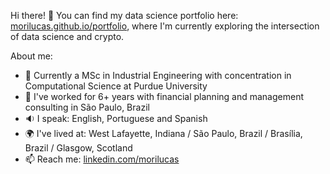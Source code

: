 Hi there! 👋 You can find my data science portfolio here: [morilucas.github.io/portfolio](https://morilucas.github.io/portfolio/index.html), where I'm currently exploring the intersection of data science and crypto.

About me:
- 🏫 Currently a MSc in Industrial Engineering with concentration in Computational Science at Purdue University
- 🏢 I've worked for 6+ years with financial planning and management consulting in São Paulo, Brazil
- 🔉 I speak: English, Portuguese and Spanish
- 🌍 I've lived at: West Lafayette, Indiana / São Paulo, Brazil / Brasília, Brazil / Glasgow, Scotland
- 📫 Reach me: [linkedin.com/morilucas](https://www.linkedin.com/in/morilucas/)
